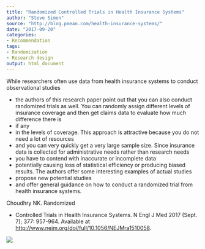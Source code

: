 ```yaml
---
title: "Randomized Controlled Trials in Health Insurance Systems"
author: "Steve Simon"
source: "http://blog.pmean.com/health-insurance-systems/"
date: "2017-09-20"
categories:
- Recommendation
tags:
- Randomization
- Research design
output: html_document
---
```


While researchers often use data from health insurance systems to
conduct observational studies
- the authors of this research paper point
out that you can also conduct randomized trials as well. You can
randomly assign different levels of insurance coverage and then get
claims data to evaluate how much difference there is
- if any
- in the
levels of coverage. This approach is attractive because you do not need
a lot of resources
- and you can very quickly get a very large sample
size. Since insurance data is collected for administrative needs rather
than research needs
- you have to contend with inaccurate or incomplete
data
- potentially causing loss of statistical efficiency or producing
biased results. The authors offer some interesting examples of actual
studies
- propose new potential studies
- and offer general guidance on
how to conduct a randomized trial from health insurance
systems.

<!---More--->

Choudhry NK. Randomized
- Controlled Trials in Health Insurance Systems.
N Engl J Med 2017 (Sept. 7); 377: 957-964. Available at
<http://www.nejm.org/doi/full/10.1056/NEJMra1510058>.

![](http://www.pmean.com/images/images/17/health-insurance-systems01.png)





